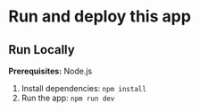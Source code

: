 
# Run and deploy this app


## Run Locally

**Prerequisites:**  Node.js


1. Install dependencies:
   `npm install`
2. Run the app:
   `npm run dev`
